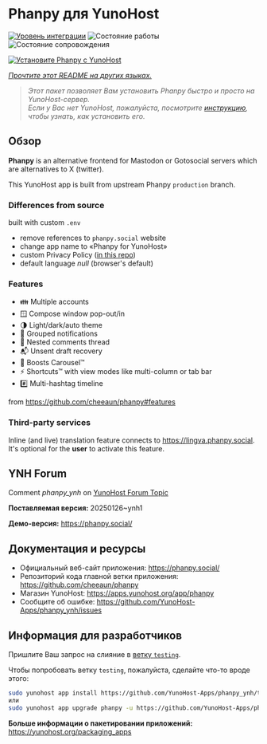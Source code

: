 <!--
Важно: этот README был автоматически сгенерирован <https://github.com/YunoHost/apps/tree/master/tools/readme_generator>
Он НЕ ДОЛЖЕН редактироваться вручную.
-->

# Phanpy для YunoHost

[![Уровень интеграции](https://apps.yunohost.org/badge/integration/phanpy)](https://ci-apps.yunohost.org/ci/apps/phanpy/)
![Состояние работы](https://apps.yunohost.org/badge/state/phanpy)
![Состояние сопровождения](https://apps.yunohost.org/badge/maintained/phanpy)

[![Установите Phanpy с YunoHost](https://install-app.yunohost.org/install-with-yunohost.svg)](https://install-app.yunohost.org/?app=phanpy)

*[Прочтите этот README на других языках.](./ALL_README.md)*

> *Этот пакет позволяет Вам установить Phanpy быстро и просто на YunoHost-сервер.*  
> *Если у Вас нет YunoHost, пожалуйста, посмотрите [инструкцию](https://yunohost.org/install), чтобы узнать, как установить его.*

## Обзор

**Phanpy** is an alternative frontend for Mastodon or Gotosocial servers which are alternatives to X (twitter).

This YunoHost app is built from upstream Phanpy `production` branch.

### Differences from source

built with custom `.env`

* remove references to `phanpy.social` website
* change app name to «Phanpy for YunoHost»
* custom Privacy Policy ([in this repo](https://github.com/YunoHost-Apps/phanpy_ynh/blob/master/PRIVACY.md))
* default language *null* (browser's default)

### Features

* 👪 Multiple accounts
* 🪟 Compose window pop-out/in
* 🌗 Light/dark/auto theme
* 🔔 Grouped notifications
* 🪺 Nested comments thread
* 📬 Unsent draft recovery
* 🎠 Boosts Carousel™️
* ⚡ Shortcuts™️ with view modes like multi-column or tab bar
* #️⃣ Multi-hashtag timeline

from <https://github.com/cheeaun/phanpy#features>

### Third-party services

Inline (and live) translation feature connects to <https://lingva.phanpy.social>. It's optional for the **user** to activate this feature.

## YNH Forum

Comment *phanpy_ynh* on [YunoHost Forum Topic](https://forum.yunohost.org/t/phanpy-a-minimalistic-opinionated-fediverse-web-client/32095)



**Поставляемая версия:** 20250126~ynh1

**Демо-версия:** <https://phanpy.social/>
## Документация и ресурсы

- Официальный веб-сайт приложения: <https://phanpy.social/>
- Репозиторий кода главной ветки приложения: <https://github.com/cheeaun/phanpy>
- Магазин YunoHost: <https://apps.yunohost.org/app/phanpy>
- Сообщите об ошибке: <https://github.com/YunoHost-Apps/phanpy_ynh/issues>

## Информация для разработчиков

Пришлите Ваш запрос на слияние в [ветку `testing`](https://github.com/YunoHost-Apps/phanpy_ynh/tree/testing).

Чтобы попробовать ветку `testing`, пожалуйста, сделайте что-то вроде этого:

```bash
sudo yunohost app install https://github.com/YunoHost-Apps/phanpy_ynh/tree/testing --debug
или
sudo yunohost app upgrade phanpy -u https://github.com/YunoHost-Apps/phanpy_ynh/tree/testing --debug
```

**Больше информации о пакетировании приложений:** <https://yunohost.org/packaging_apps>
